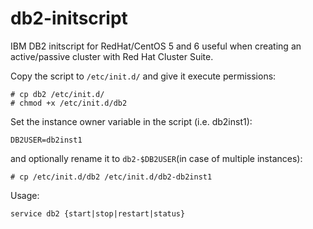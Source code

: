 db2-initscript
==============

IBM DB2 initscript for RedHat/CentOS 5 and 6 useful when creating an active/passive cluster with Red Hat Cluster Suite.


Copy the script to `/etc/init.d/` and give it execute permissions:

    # cp db2 /etc/init.d/
    # chmod +x /etc/init.d/db2

Set the instance owner variable in the script (i.e. db2inst1):

    DB2USER=db2inst1

and optionally rename it to `db2-$DB2USER`(in case of multiple instances):

    # cp /etc/init.d/db2 /etc/init.d/db2-db2inst1

Usage:

    service db2 {start|stop|restart|status}